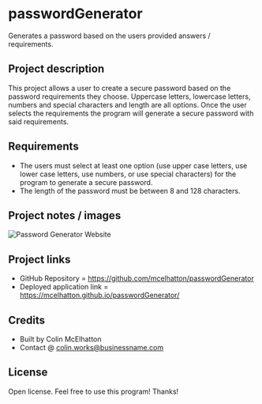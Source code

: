 # passwordGenerator
Generates a password based on the users provided answers / requirements.

## Project description
This project allows a user to create a secure password based on the password requirements they choose.  Uppercase letters, lowercase letters, numbers and special characters and length are all options.  Once the user selects the requirements the program will generate a secure password with said requirements.

## Requirements
* The users must select at least one option (use upper case letters, use lower case letters, use numbers, or use special characters) for the program to generate a secure password.
* The length of the password must be between 8 and 128 characters.

## Project notes / images
![Password Generator Website](https://drive.google.com/uc?export=view&id=1vOReshhugJl_sLtwcpr1NB9r5pldEzDm)

## Project links
* GitHub Repository = https://github.com/mcelhatton/passwordGenerator
* Deployed application link = https://mcelhatton.github.io/passwordGenerator/

## Credits
* Built by Colin McElhatton
* Contact @ colin.works@businessname.com

## License
Open license.  Feel free to use this program!  Thanks!
